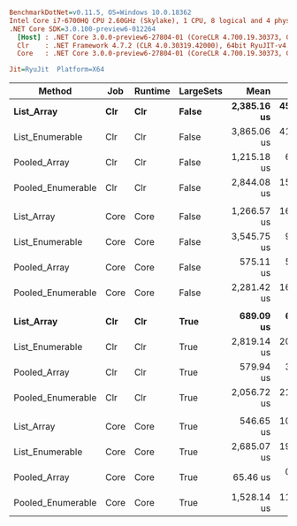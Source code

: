 ``` ini

BenchmarkDotNet=v0.11.5, OS=Windows 10.0.18362
Intel Core i7-6700HQ CPU 2.60GHz (Skylake), 1 CPU, 8 logical and 4 physical cores
.NET Core SDK=3.0.100-preview6-012264
  [Host] : .NET Core 3.0.0-preview6-27804-01 (CoreCLR 4.700.19.30373, CoreFX 4.700.19.30308), 64bit RyuJIT
  Clr    : .NET Framework 4.7.2 (CLR 4.0.30319.42000), 64bit RyuJIT-v4.8.3801.0
  Core   : .NET Core 3.0.0-preview6-27804-01 (CoreCLR 4.700.19.30373, CoreFX 4.700.19.30308), 64bit RyuJIT

Jit=RyuJit  Platform=X64  

```
|            Method |  Job | Runtime | LargeSets |        Mean |      Error |     StdDev | Ratio | RatioSD |    Gen 0 |    Gen 1 |    Gen 2 | Allocated |
|------------------ |----- |-------- |---------- |------------:|-----------:|-----------:|------:|--------:|---------:|---------:|---------:|----------:|
|        **List_Array** |  **Clr** |     **Clr** |     **False** | **2,385.16 us** | **45.3635 us** | **48.5384 us** |  **1.00** |    **0.00** | **878.9063** | **527.3438** | **527.3438** | **3715339 B** |
|   List_Enumerable |  Clr |     Clr |     False | 3,865.06 us | 41.2950 us | 38.6274 us |  1.62 |    0.03 | 492.1875 | 492.1875 | 492.1875 | 2781472 B |
|      Pooled_Array |  Clr |     Clr |     False | 1,215.18 us |  6.2478 us |  5.2172 us |  0.51 |    0.01 |        - |        - |        - |      64 B |
| Pooled_Enumerable |  Clr |     Clr |     False | 2,844.08 us | 15.6356 us | 13.8605 us |  1.19 |    0.03 | 214.8438 |        - |        - |  682094 B |
|                   |      |         |           |             |            |            |       |         |          |          |          |           |
|        List_Array | Core |    Core |     False | 1,266.57 us | 16.2322 us | 15.1836 us |  1.00 |    0.00 | 603.5156 | 599.6094 | 599.6094 | 2621839 B |
|   List_Enumerable | Core |    Core |     False | 3,545.75 us |  9.4330 us |  8.3622 us |  2.80 |    0.03 | 496.0938 | 496.0938 | 496.0938 | 2777576 B |
|      Pooled_Array | Core |    Core |     False |   575.11 us |  5.0663 us |  4.7390 us |  0.45 |    0.01 |        - |        - |        - |      56 B |
| Pooled_Enumerable | Core |    Core |     False | 2,281.42 us | 16.7062 us | 15.6270 us |  1.80 |    0.02 | 214.8438 |        - |        - |  680056 B |
|                   |      |         |           |             |            |            |       |         |          |          |          |           |
|        **List_Array** |  **Clr** |     **Clr** |      **True** |   **689.09 us** |  **6.1352 us** |  **5.7388 us** |  **1.00** |    **0.00** | **745.1172** | **514.6484** | **500.9766** | **3206668 B** |
|   List_Enumerable |  Clr |     Clr |      True | 2,819.14 us | 20.3595 us | 19.0443 us |  4.09 |    0.04 | 496.0938 | 496.0938 | 496.0938 | 2101536 B |
|      Pooled_Array |  Clr |     Clr |      True |   579.94 us |  3.8514 us |  3.6026 us |  0.84 |    0.01 |        - |        - |        - |      64 B |
| Pooled_Enumerable |  Clr |     Clr |      True | 2,056.72 us | 21.2397 us | 19.8676 us |  2.98 |    0.04 |        - |        - |        - |     768 B |
|                   |      |         |           |             |            |            |       |         |          |          |          |           |
|        List_Array | Core |    Core |      True |   546.65 us | 10.7794 us | 12.8321 us |  1.00 |    0.00 | 460.9375 | 426.7578 | 422.8516 | 2521582 B |
|   List_Enumerable | Core |    Core |      True | 2,685.07 us | 19.6595 us | 18.3895 us |  4.91 |    0.12 | 496.0938 | 496.0938 | 496.0938 | 2098256 B |
|      Pooled_Array | Core |    Core |      True |    65.46 us |  0.6463 us |  0.6046 us |  0.12 |    0.00 |        - |        - |        - |      56 B |
| Pooled_Enumerable | Core |    Core |      True | 1,528.14 us | 11.9967 us | 11.2218 us |  2.79 |    0.07 |        - |        - |        - |     736 B |
